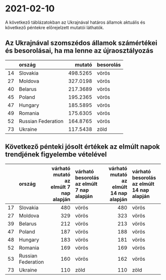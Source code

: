 # 2021-02-10
A következő táblázatokban az Ukrajnával határos államok aktuális és következő péntekre előrejelzett mutatói láthatók.
## Az Ukrajnával szomszédos államok számértékei és besorolásai, ha ma lenne az újraosztályozás

|   |ország             |   mutató|besorolás |
|:--|:------------------|--------:|:---------|
|14 |Slovakia           | 498.5265|vörös     |
|27 |Moldova            | 327.0198|vörös     |
|40 |Belarus            | 217.3689|vörös     |
|45 |Poland             | 195.2365|vörös     |
|47 |Hungary            | 185.5895|vörös     |
|49 |Romania            | 175.6305|vörös     |
|52 |Russian Federation | 164.8765|vörös     |
|73 |Ukraine            | 117.5438|zöld      |
## Következő pénteki jósolt értékek az elmúlt napok trendjének figyelembe vételével
|   |ország             | várható mutató az elmúlt 7 nap alapján|várható besorolás az elmúlt 7 nap alapján | várható mutató az elmúlt 14 nap alapján|várható besorolás az elmúlt 14 nap alapján |
|:--|:------------------|--------------------------------------:|:-----------------------------------------|---------------------------------------:|:------------------------------------------|
|17 |Slovakia           |                                    480|vörös                                     |                                     480|vörös                                      |
|27 |Moldova            |                                    329|vörös                                     |                                     323|vörös                                      |
|39 |Belarus            |                                    212|vörös                                     |                                     213|vörös                                      |
|47 |Poland             |                                    187|vörös                                     |                                     188|vörös                                      |
|48 |Hungary            |                                    183|vörös                                     |                                     181|vörös                                      |
|52 |Romania            |                                    169|vörös                                     |                                     169|vörös                                      |
|53 |Russian Federation |                                    160|vörös                                     |                                     162|vörös                                      |
|73 |Ukraine            |                                    110|zöld                                      |                                     110|zöld                                       |
